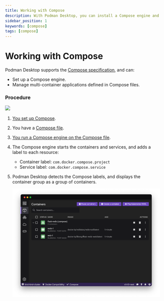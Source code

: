 ```yaml
---
title: Working with Compose
description: With Podman Desktop, you can install a Compose engine and manage multi-container applications defined in Compose files.
sidebar_position: 1
keywords: [compose]
tags: [compose]
---
```


# Working with Compose

Podman Desktop supports the [Compose specification](https://compose-spec.io), and can:

- Set up a Compose engine.
- Manage multi-container applications defined in Compose files.

### Procedure

[![](https://mermaid.ink/img/pako:eNp9kluL2zAQhf-KUAl-cUJk52a9tUkv0JYtm6WFxVAUa5wV0cVIcrrZkP9e2c51u1QPtjznm6MxOntcGA6Y4lz3evtcIyS08BS1W4QiadbfYAsyoijisKrXUXxU_BMoaMor5uC2-pNZwVYSXHQ2ClJlhWJ2NzfS2Kbv3Ww1LsrJqfVCPMCzv1BFUVwhDgqj-a1NOSM8vWI8WC9uED5NSFm-ZfPBWA72Qg6HwyusNNp_YkrIXSM6pl3fgRVl1BGH5hUeh14v114okEJDrjvRCy8B_TJ2I_Qa_RH-Cc2NqoyDTl-C941SV4iiH4YrptEC3Mab6nT-eZ2AN4SjJwK9bg__B1jczb9-vP_95W75EKCtsEYr0B5tj5fUtZxsKPoM_vxVCvnKkqL7Wv9Xf885kmwF0nXK7a-FeYSrJNshVUsv-uEaPAuDW8SqSoqCeWF06MQxVmAVEzxks81Qjtts5ZiGbbi6TR4yewgcq71Z7nSBqbc1xLiuOPOwEGxtmcK0ZNKFKnDhjf3ehb3NfIwrpjHd42dM-2Q0SGZZNp0QkmXZmJBpjHeYJul4MM2SJCHDSZam42x0iPGLMcGXDEIxLEJGKZnMZmnr99hqzSCHvyR1ASU?type=png)](https://mermaid.live/edit#pako:eNp9kluL2zAQhf-KUAl-cUJk52a9tUkv0JYtm6WFxVAUa5wV0cVIcrrZkP9e2c51u1QPtjznm6MxOntcGA6Y4lz3evtcIyS08BS1W4QiadbfYAsyoijisKrXUXxU_BMoaMor5uC2-pNZwVYSXHQ2ClJlhWJ2NzfS2Kbv3Ww1LsrJqfVCPMCzv1BFUVwhDgqj-a1NOSM8vWI8WC9uED5NSFm-ZfPBWA72Qg6HwyusNNp_YkrIXSM6pl3fgRVl1BGH5hUeh14v114okEJDrjvRCy8B_TJ2I_Qa_RH-Cc2NqoyDTl-C941SV4iiH4YrptEC3Mab6nT-eZ2AN4SjJwK9bg__B1jczb9-vP_95W75EKCtsEYr0B5tj5fUtZxsKPoM_vxVCvnKkqL7Wv9Xf885kmwF0nXK7a-FeYSrJNshVUsv-uEaPAuDW8SqSoqCeWF06MQxVmAVEzxks81Qjtts5ZiGbbi6TR4yewgcq71Z7nSBqbc1xLiuOPOwEGxtmcK0ZNKFKnDhjf3ehb3NfIwrpjHd42dM-2Q0SGZZNp0QkmXZmJBpjHeYJul4MM2SJCHDSZam42x0iPGLMcGXDEIxLEJGKZnMZmnr99hqzSCHvyR1ASU)

<!--
```mermaid
%%{
  init: {
    'logLevel': 'debug',
    'theme': 'base',
    'themeVariables': {
      'primaryColor': '#8b5cf6',
      'primaryTextColor': '#ccc',
      'secondaryColor': '#8f81d3',
      'tertiaryColor': '#d721ff',
      'secondaryBorderColor': '#000',
      'fontFamily': 'sans-serif'
    }
  }
}%%
timeline

    title Working with Compose
    Setting up : Podman Desktop
               : Podman
               : Compose engine
               : DOCKER_HOST environment variable
    Compose : Get Compose file
            : Run Compose file
            : Add labels
    Podman Desktop: Display multi-container applications
```
-->

1. [You set up Compose](/docs/compose/setting-up-compose).
1. You have a [Compose file](https://github.com/compose-spec/compose-spec/blob/master/spec.md#compose-file).
1. [You run a Compose engine on the Compose file](/docs/compose/running-compose).
1. The Compose engine starts the containers and services, and adds a label to each resource:

   - Container label: `com.docker.compose.project`
   - Service label: `com.docker.compose.service`

1. Podman Desktop detects the Compose labels, and displays the container group as a group of containers.

   ![img2](img/compose-in-containers-view.png)
